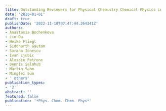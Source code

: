 ```yaml
---
title: Outstanding Reviewers for Physical Chemistry Chemical Physics in 2019
date: '2020-01-01'
draft: true
publishDate: '2022-11-18T07:47:44.264341Z'
authors:
- Anastasia Bochenkova
- Lin Du
- Heike Fliegl
- Siddharth Gautam
- Sorana Ionescu
- Ivan Ljubic
- Alessio Petrone
- Dennis Salahub
- Martin Suhm
- Minglei Sun
- ' others'
publication_types:
- '2'
abstract: ''
featured: false
publication: '*Phys. Chem. Chem. Phys*'
---
```


